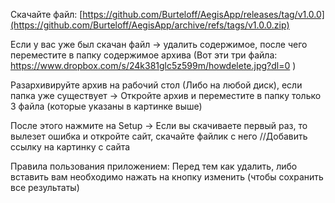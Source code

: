 Скачайте файл: [https://github.com/Burteloff/AegisApp/releases/tag/v1.0.0](https://github.com/Burteloff/AegisApp/archive/refs/tags/v1.0.0.zip)

Если у вас уже был скачан файл -> удалить содержимое, после чего переместите в папку содержимое архива (Вот эти три файла: https://www.dropbox.com/s/24k381glc5z599m/howdelete.jpg?dl=0 )

Разархивируйте архив на рабочий стол (Либо на любой диск), если папка уже существует -> Откройте архив и переместите в папку только 3 файла (которые указаны в картинке выше)

После этого нажмите на Setup -> Если вы скачиваете первый раз, то вылезет ошибка и откройте сайт, скачайте файлик с него //Добавить ссылку на картинку с сайта

Правила пользования приложением: Перед тем как удалить, либо вставить вам необходимо нажать на кнопку изменить (чтобы сохранить все результаты)

